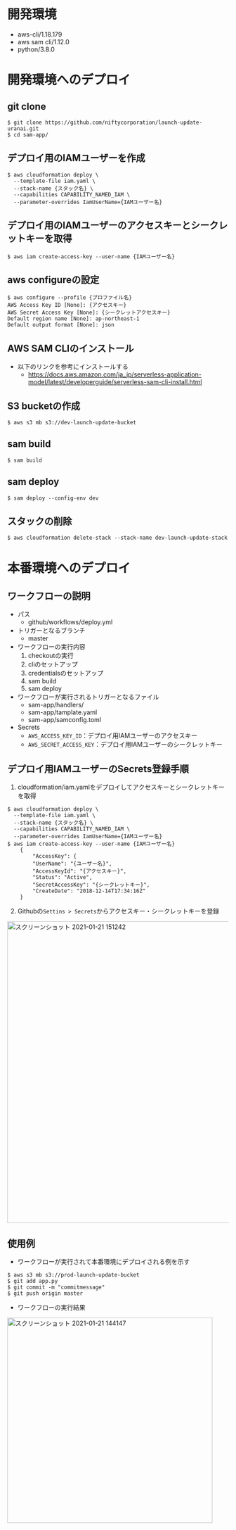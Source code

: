 # 開発環境
- aws-cli/1.18.179
- aws sam cli/1.12.0
- python/3.8.0

# 開発環境へのデプロイ
## git clone

```
$ git clone https://github.com/niftycorporation/launch-update-uranai.git
$ cd sam-app/
```

## デプロイ用のIAMユーザーを作成

```
$ aws cloudformation deploy \
  --template-file iam.yaml \
  --stack-name {スタック名} \ 
  --capabilities CAPABILITY_NAMED_IAM \
  --parameter-overrides IamUserName={IAMユーザー名}
```

## デプロイ用のIAMユーザーのアクセスキーとシークレットキーを取得

```
$ aws iam create-access-key --user-name {IAMユーザー名}
```

## aws configureの設定

```
$ aws configure --profile {プロファイル名}
AWS Access Key ID [None]: {アクセスキー}
AWS Secret Access Key [None]: {シークレットアクセスキー}
Default region name [None]: ap-northeast-1
Default output format [None]: json
```

## AWS SAM CLIのインストール
- 以下のリンクを参考にインストールする
  - https://docs.aws.amazon.com/ja_jp/serverless-application-model/latest/developerguide/serverless-sam-cli-install.html

## S3 bucketの作成

```
$ aws s3 mb s3://dev-launch-update-bucket
```

## sam build

```
$ sam build 
```

## sam deploy

```
$ sam deploy --config-env dev
```

## スタックの削除

```
$ aws cloudformation delete-stack --stack-name dev-launch-update-stack 
```

# 本番環境へのデプロイ
## ワークフローの説明
- パス
   - github/workflows/deploy.yml
- トリガーとなるブランチ
   - master
- ワークフローの実行内容
   1. checkoutの実行
   2. cliのセットアップ
   3. credentialsのセットアップ
   4. sam build
   5. sam deploy
- ワークフローが実行されるトリガーとなるファイル
   - sam-app/handlers/
   - sam-app/tamplate.yaml
   - sam-app/samconfig.toml
- Secrets
   - ```AWS_ACCESS_KEY_ID```：デプロイ用IAMユーザーのアクセスキー
   - ```AWS_SECRET_ACCESS_KEY```：デプロイ用IAMユーザーのシークレットキー

## デプロイ用IAMユーザーのSecrets登録手順
1. cloudformation/iam.yamlをデプロイしてアクセスキーとシークレットキーを取得
```
$ aws cloudformation deploy \
  --template-file iam.yaml \
  --stack-name {スタック名} \ 
  --capabilities CAPABILITY_NAMED_IAM \
  --parameter-overrides IamUserName={IAMユーザー名}        
$ aws iam create-access-key --user-name {IAMユーザー名}
    {
        "AccessKey": {
        "UserName": "{ユーザー名}",
        "AccessKeyId": "{アクセスキー}",
        "Status": "Active",
        "SecretAccessKey": "{シークレットキー}",
        "CreateDate": "2018-12-14T17:34:16Z"
    }  
```
2. Githubの```Settins > Secrets```からアクセスキー・シークレットキーを登録
<img width="686" alt="スクリーンショット 2021-01-21 151242" src="https://user-images.githubusercontent.com/68361524/105288147-258f4f80-5bfb-11eb-9599-8c89fc427f68.png">

## 使用例
 - ワークフローが実行されて本番環境にデプロイされる例を示す
```
$ aws s3 mb s3://prod-launch-update-bucket
$ git add app.py
$ git commit -m "commitmessage"
$ git push origin master
```

 - ワークフローの実行結果
<img width="467" alt="スクリーンショット 2021-01-21 144147" src="https://user-images.githubusercontent.com/68361524/105285081-0098dd80-5bf7-11eb-9012-eba10da4f981.png">

